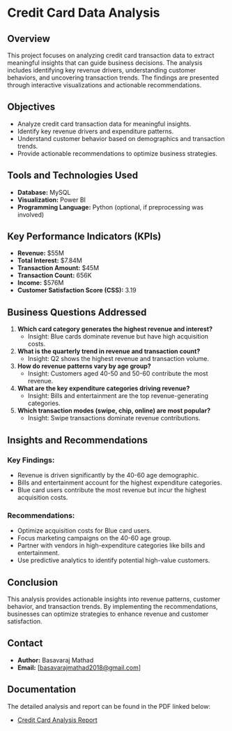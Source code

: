 # Credit Card Data Analysis

## Overview
This project focuses on analyzing credit card transaction data to extract meaningful insights that can guide business decisions. The analysis includes identifying key revenue drivers, understanding customer behaviors, and uncovering transaction trends. The findings are presented through interactive visualizations and actionable recommendations.

## Objectives
- Analyze credit card transaction data for meaningful insights.
- Identify key revenue drivers and expenditure patterns.
- Understand customer behavior based on demographics and transaction trends.
- Provide actionable recommendations to optimize business strategies.

## Tools and Technologies Used
- **Database:** MySQL
- **Visualization:** Power BI
- **Programming Language:** Python (optional, if preprocessing was involved)

## Key Performance Indicators (KPIs)
- **Revenue:** $55M
- **Total Interest:** $7.84M
- **Transaction Amount:** $45M
- **Transaction Count:** 656K
- **Income:** $576M
- **Customer Satisfaction Score (CSS):** 3.19

## Business Questions Addressed
1. **Which card category generates the highest revenue and interest?**
   - Insight: Blue cards dominate revenue but have high acquisition costs.
2. **What is the quarterly trend in revenue and transaction count?**
   - Insight: Q2 shows the highest revenue and transaction volume.
3. **How do revenue patterns vary by age group?**
   - Insight: Customers aged 40-50 and 50-60 contribute the most revenue.
4. **What are the key expenditure categories driving revenue?**
   - Insight: Bills and entertainment are the top revenue-generating categories.
5. **Which transaction modes (swipe, chip, online) are most popular?**
   - Insight: Swipe transactions dominate revenue contributions.

## Insights and Recommendations
### Key Findings:
- Revenue is driven significantly by the 40-60 age demographic.
- Bills and entertainment account for the highest expenditure categories.
- Blue card users contribute the most revenue but incur the highest acquisition costs.

### Recommendations:
- Optimize acquisition costs for Blue card users.
- Focus marketing campaigns on the 40-60 age group.
- Partner with vendors in high-expenditure categories like bills and entertainment.
- Use predictive analytics to identify potential high-value customers.

## Conclusion
This analysis provides actionable insights into revenue patterns, customer behavior, and transaction trends. By implementing the recommendations, businesses can optimize strategies to enhance revenue and customer satisfaction.

## Contact
- **Author:** Basavaraj Mathad
- **Email:** [basavarajmathad2018@gmail.com]

## Documentation
The detailed analysis and report can be found in the PDF linked below:
- [Credit Card Analysis Report](CreditCardAnalysisReport.pdf)


